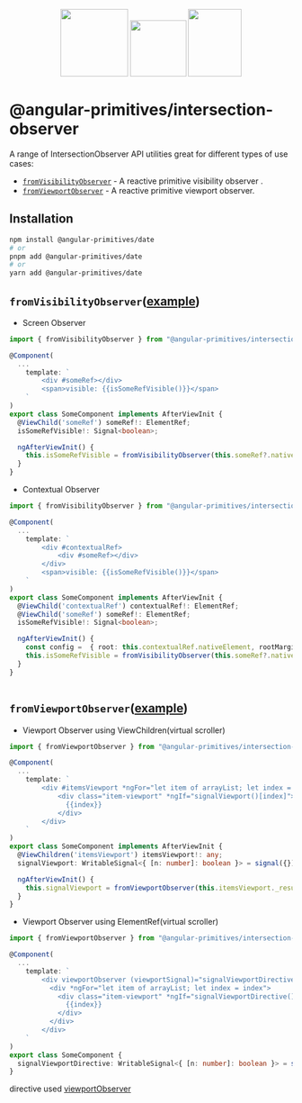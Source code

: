 <p align="center">
  <img src="https://github.com/angular/angular/blob/main/aio/src/assets/images/logos/angular/angular.png?raw=true" width="120px" height="120px">
  <img src="https://upload.wikimedia.org/wikipedia/commons/thumb/9/9e/Plus_symbol.svg/500px-Plus_symbol.svg.png" width="100px" height="100px">
  <img src="https://www.svgrepo.com/download/139/traffic-light.svg" width="95px" height="120px">
</p>


# @angular-primitives/intersection-observer


A range of IntersectionObserver API utilities great for different types of use cases:



- [`fromVisibilityObserver`](#fromVisibilityObserver) - A reactive primitive visibility observer .
- [`fromViewportObserver`](#fromViewportObserver) - A reactive primitive viewport observer.


## Installation

```bash
npm install @angular-primitives/date
# or
pnpm add @angular-primitives/date
# or
yarn add @angular-primitives/date
```


## `fromVisibilityObserver`([example](https://github.com/angular-primitives/angular-primitives/tree/main/projects/intersection-observer/src/index.ts))
- Screen Observer
```ts
import { fromVisibilityObserver } from "@angular-primitives/intersection-observer";

@Component(
  ...
    template: `
        <div #someRef></div>
        <span>visible: {{isSomeRefVisible()}}</span>
    `
)
export class SomeComponent implements AfterViewInit {
  @ViewChild('someRef') someRef!: ElementRef;
  isSomeRefVisible!: Signal<boolean>;

  ngAfterViewInit() {
    this.isSomeRefVisible = fromVisibilityObserver(this.someRef?.nativeElement);
  }
}
```

- Contextual Observer
```ts
import { fromVisibilityObserver } from "@angular-primitives/intersection-observer";

@Component(
  ...
    template: `
        <div #contextualRef>
            <div #someRef></div>
        </div>
        <span>visible: {{isSomeRefVisible()}}</span>
    `
)
export class SomeComponent implements AfterViewInit {
  @ViewChild('contextualRef') contextualRef!: ElementRef;
  @ViewChild('someRef') someRef!: ElementRef;
  isSomeRefVisible!: Signal<boolean>;

  ngAfterViewInit() {
    const config =  { root: this.contextualRef.nativeElement, rootMargin: '0px', threshold: 0 } 
    this.isSomeRefVisible = fromVisibilityObserver(this.someRef?.nativeElement, config);
  }
}



```

## `fromViewportObserver`([example](https://github.com/angular-primitives/angular-primitives/tree/main/projects/intersection-observer/src/index.ts))
- Viewport Observer using ViewChildren(virtual scroller)
```ts
import { fromViewportObserver } from "@angular-primitives/intersection-observer";

@Component(
  ...
    template: `
        <div #itemsViewport *ngFor="let item of arrayList; let index = index">
            <div class="item-viewport" *ngIf="signalViewport()[index]">
              {{index}}
            </div>
        </div>
    `
)
export class SomeComponent implements AfterViewInit {
  @ViewChildren('itemsViewport') itemsViewport!: any;
  signalViewport: WritableSignal<{ [n: number]: boolean }> = signal({});

  ngAfterViewInit() {
    this.signalViewport = fromViewportObserver(this.itemsViewport._results)
  }
}
```

- Viewport Observer using ElementRef(virtual scroller)
```ts
import { fromViewportObserver } from "@angular-primitives/intersection-observer";

@Component(
  ...
    template: `
        <div viewportObserver (viewportSignal)="signalViewportDirective = $event" class="contextual-container">
          <div *ngFor="let item of arrayList; let index = index">
            <div class="item-viewport" *ngIf="signalViewportDirective()[index]">
              {{index}}
            </div>
          </div>
        </div>
    `
)
export class SomeComponent {
  signalViewportDirective: WritableSignal<{ [n: number]: boolean }> = signal({});
}
```
directive used [viewportObserver](https://github.com/angular-primitives/angular-primitives/tree/main/src/app/pages/intersection-observer/virtual-observer.directive.ts)
